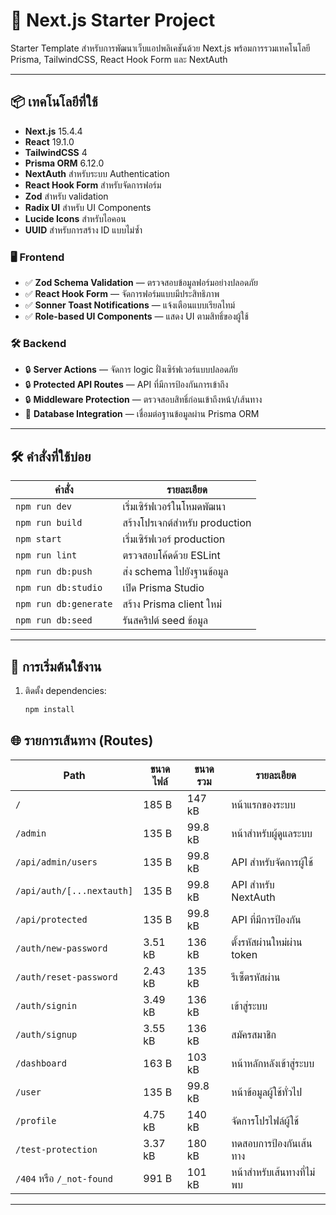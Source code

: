 # 🚀 Next.js Starter Project

Starter Template สำหรับการพัฒนาเว็บแอปพลิเคชันด้วย Next.js พร้อมการรวมเทคโนโลยี Prisma, TailwindCSS, React Hook Form และ NextAuth

---

## 📦 เทคโนโลยีที่ใช้

- **Next.js** 15.4.4
- **React** 19.1.0
- **TailwindCSS** 4
- **Prisma ORM** 6.12.0
- **NextAuth** สำหรับระบบ Authentication
- **React Hook Form** สำหรับจัดการฟอร์ม
- **Zod** สำหรับ validation
- **Radix UI** สำหรับ UI Components
- **Lucide Icons** สำหรับไอคอน
- **UUID** สำหรับการสร้าง ID แบบไม่ซ้ำ

### 🖥️ Frontend

- ✅ **Zod Schema Validation** — ตรวจสอบข้อมูลฟอร์มอย่างปลอดภัย
- ✅ **React Hook Form** — จัดการฟอร์มแบบมีประสิทธิภาพ
- ✅ **Sonner Toast Notifications** — แจ้งเตือนแบบเรียลไทม์
- ✅ **Role-based UI Components** — แสดง UI ตามสิทธิ์ของผู้ใช้

### 🛠️ Backend

- 🔒 **Server Actions** — จัดการ logic ฝั่งเซิร์ฟเวอร์แบบปลอดภัย
- 🔒 **Protected API Routes** — API ที่มีการป้องกันการเข้าถึง
- 🔒 **Middleware Protection** — ตรวจสอบสิทธิ์ก่อนเข้าถึงหน้า/เส้นทาง
- 🔗 **Database Integration** — เชื่อมต่อฐานข้อมูลผ่าน Prisma ORM

---

## 🛠️ คำสั่งที่ใช้บ่อย

| คำสั่ง                | รายละเอียด                     |
| --------------------- | ------------------------------ |
| `npm run dev`         | เริ่มเซิร์ฟเวอร์ในโหมดพัฒนา    |
| `npm run build`       | สร้างโปรเจกต์สำหรับ production |
| `npm start`           | เริ่มเซิร์ฟเวอร์ production    |
| `npm run lint`        | ตรวจสอบโค้ดด้วย ESLint         |
| `npm run db:push`     | ส่ง schema ไปยังฐานข้อมูล      |
| `npm run db:studio`   | เปิด Prisma Studio             |
| `npm run db:generate` | สร้าง Prisma client ใหม่       |
| `npm run db:seed`     | รันสคริปต์ seed ข้อมูล         |

---

## 🧪 การเริ่มต้นใช้งาน

1. ติดตั้ง dependencies:
   ```bash
   npm install
   ```

## 🌐 รายการเส้นทาง (Routes)

| Path                      | ขนาดไฟล์ | ขนาดรวม | รายละเอียด                 |
| ------------------------- | -------- | ------- | -------------------------- |
| `/`                       | 185 B    | 147 kB  | หน้าแรกของระบบ             |
| `/admin`                  | 135 B    | 99.8 kB | หน้าสำหรับผู้ดูแลระบบ      |
| `/api/admin/users`        | 135 B    | 99.8 kB | API สำหรับจัดการผู้ใช้     |
| `/api/auth/[...nextauth]` | 135 B    | 99.8 kB | API สำหรับ NextAuth        |
| `/api/protected`          | 135 B    | 99.8 kB | API ที่มีการป้องกัน        |
| `/auth/new-password`      | 3.51 kB  | 136 kB  | ตั้งรหัสผ่านใหม่ผ่าน token |
| `/auth/reset-password`    | 2.43 kB  | 135 kB  | รีเซ็ตรหัสผ่าน             |
| `/auth/signin`            | 3.49 kB  | 136 kB  | เข้าสู่ระบบ                |
| `/auth/signup`            | 3.55 kB  | 136 kB  | สมัครสมาชิก                |
| `/dashboard`              | 163 B    | 103 kB  | หน้าหลักหลังเข้าสู่ระบบ    |
| `/user`                   | 135 B    | 99.8 kB | หน้าข้อมูลผู้ใช้ทั่วไป     |
| `/profile`                | 4.75 kB  | 140 kB  | จัดการโปรไฟล์ผู้ใช้        |
| `/test-protection`        | 3.37 kB  | 180 kB  | ทดสอบการป้องกันเส้นทาง     |
| `/404` หรือ `/_not-found` | 991 B    | 101 kB  | หน้าสำหรับเส้นทางที่ไม่พบ  |

---
